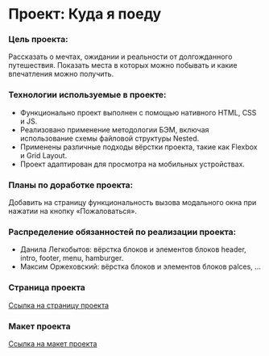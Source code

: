 # Проект: Куда я поеду

### Цель проекта:
Рассказать о мечтах, ожидании и реальности от долгожданного путешествия. Показать места в которых можно побывать и какие впечатления можно получить.

### Технологии используемые в проекте:
* Функционально проект выполнен с помощью нативного HTML, CSS и JS.
* Реализовано применение методологии БЭМ, включая использование схемы файловой структуры Nested.
* Применены различные подходы вёрстки проекта, такие как Flexbox и Grid Layout.
* Проект адаптирован для просмотра на мобильных устройствах.

### Планы по доработке проекта:
Добавить на страницу функциональность вызова модального окна при нажатии на кнопку «Пожаловаться».

### Распределение обязанностей по реализации проекта:
* Данила Легкобытов: вёрстка блоков и элементов блоков header, intro, footer, menu, hamburger.
* Максим Оржеховский: вёрстка блоков и элементов блоков palces, ...

### Страница проекта
[Ссылка на страницу проекта](https://bjorn86.github.io/yp-contest/ "Куда я поеду")

### Макет проекта
[Ссылка на макет проекта](https://disk.yandex.ru/i/EbwCsVbC8nUe6w "Макет проекта")
